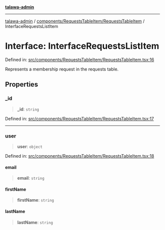 [**talawa-admin**](../../../../README.md)

***

[talawa-admin](../../../../README.md) / [components/RequestsTableItem/RequestsTableItem](../README.md) / InterfaceRequestsListItem

# Interface: InterfaceRequestsListItem

Defined in: [src/components/RequestsTableItem/RequestsTableItem.tsx:16](https://github.com/bint-Eve/talawa-admin/blob/bb9ac170c0ec806cc5423650a66bbe110c3af5d9/src/components/RequestsTableItem/RequestsTableItem.tsx#L16)

Represents a membership request in the requests table.

## Properties

### \_id

> **\_id**: `string`

Defined in: [src/components/RequestsTableItem/RequestsTableItem.tsx:17](https://github.com/bint-Eve/talawa-admin/blob/bb9ac170c0ec806cc5423650a66bbe110c3af5d9/src/components/RequestsTableItem/RequestsTableItem.tsx#L17)

***

### user

> **user**: `object`

Defined in: [src/components/RequestsTableItem/RequestsTableItem.tsx:18](https://github.com/bint-Eve/talawa-admin/blob/bb9ac170c0ec806cc5423650a66bbe110c3af5d9/src/components/RequestsTableItem/RequestsTableItem.tsx#L18)

#### email

> **email**: `string`

#### firstName

> **firstName**: `string`

#### lastName

> **lastName**: `string`

